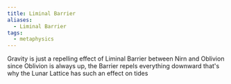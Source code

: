 ```yaml
---
title: Liminal Barrier
aliases:
  - Liminal Barrier
tags:
  - metaphysics
---
```

Gravity is just a repelling effect of Liminal Barrier between Nirn and Oblivion
since Oblivion is always up, the Barrier repels everything downward
that's why the Lunar Lattice has such an effect on tides